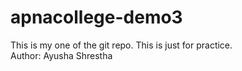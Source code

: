 # apnacollege-demo3
This is my one of the git repo.
This is just for practice.
<br>
Author: Ayusha Shrestha

